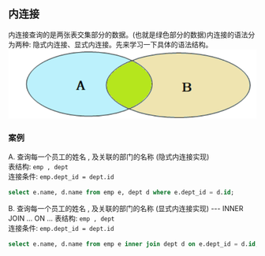 ## 内连接
内连接查询的是两张表交集部分的数据。(也就是绿色部分的数据)内连接的语法分为两种: 隐式内连接、显式内连接。先来学习一下具体的语法结构。
![](../image/15.png)
### 案例
A. 查询每一个员工的姓名 , 及关联的部门的名称 (隐式内连接实现)  
表结构: `emp , dept`  
连接条件: `emp.dept_id = dept.id`  
```SQL
select e.name, d.name from emp e, dept d where e.dept_id = d.id;
```
B. 查询每一个员工的姓名 , 及关联的部门的名称 (显式内连接实现) --- INNER JOIN ... ON ...
表结构: `emp , dept`  
连接条件: `emp.dept_id = dept.id`  
```SQL
select e.name, d.name from emp e inner join dept d on e.dept_id = d.id;
```